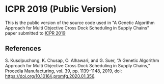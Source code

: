 # ICPR 2019 (Public Version)

This is the public version of the source code used in "A Genetic Algorithm Approach for Multi Objective Cross Dock Scheduling in Supply Chains" paper submitted to [ICPR 2019](https://icpr25-chicago.mst.edu/)

## References

S. Kusolpuchong, K. Chusap, O. Alhawari, and G. Suer, “A Genetic Algorithm Approach for Multi Objective Cross Dock Scheduling in Supply Chains,” Procedia Manufacturing, vol. 39, pp. 1139–1148, 2019, doi: https://doi.org/10.1016/j.promfg.2020.01.356.
